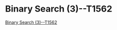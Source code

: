 # Binary Search (3)--T1562
[Binary Search (3)--T1562](https://aiwithcloud.com/2022/09/15/binary_search_3__t1562/)